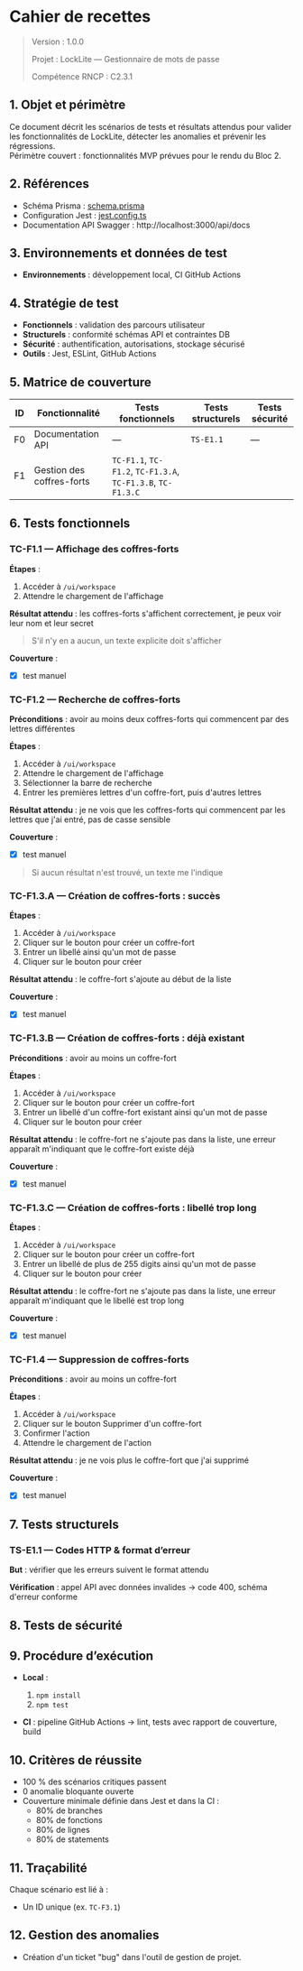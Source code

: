# Cahier de recettes

> Version : 1.0.0
>
> Projet : LockLite — Gestionnaire de mots de passe
>
> Compétence RNCP : C2.3.1

## 1. Objet et périmètre

Ce document décrit les scénarios de tests et résultats attendus pour valider les fonctionnalités de LockLite, détecter
les anomalies et prévenir les régressions.  
Périmètre couvert : fonctionnalités MVP prévues pour le rendu du Bloc 2.

## 2. Références

- Schéma Prisma : [schema.prisma](../prisma/schema.prisma)
- Configuration Jest : [jest.config.ts](../jest.config.ts)
- Documentation API Swagger : http://localhost:3000/api/docs

[//]: # (- Plan de correction des bogues &#40;C2.3.2&#41; : [lien])

## 3. Environnements et données de test

[//]: # (- **Environnements** : développement local, CI GitHub Actions, production &#40;Vercel&#41;)

- **Environnements** : développement local, CI GitHub Actions

[//]: # (- **Comptes de test** :)

[//]: # (  - `admin@example.com` / `admin`)

[//]: # (  - `user@example.com` / `user`)

[//]: # (- **Jeux de données** : coffres-forts et entrées préremplis via seed Prisma)

## 4. Stratégie de test

- **Fonctionnels** : validation des parcours utilisateur
- **Structurels** : conformité schémas API et contraintes DB
- **Sécurité** : authentification, autorisations, stockage sécurisé
- **Outils** : Jest, ESLint, GitHub Actions

## 5. Matrice de couverture

| ID | Fonctionnalité            | Tests fonctionnels                                          | Tests structurels | Tests sécurité |
|----|---------------------------|-------------------------------------------------------------|-------------------|----------------|
| F0 | Documentation API         | —                                                           | `TS-E1.1`         | —              |
| F1 | Gestion des coffres-forts | `TC-F1.1`, `TC-F1.2`, `TC-F1.3.A`, `TC-F1.3.B`, `TC-F1.3.C` |                   |                |

[//]: # (| F2 | Authentification          | TC-F3.1            |                   | SEC-H1         |)

## 6. Tests fonctionnels

### TC-F1.1 — Affichage des coffres-forts

**Étapes** :

1. Accéder à `/ui/workspace`
2. Attendre le chargement de l'affichage

**Résultat attendu** : les coffres-forts s'affichent correctement, je peux voir leur nom et leur secret

> S'il n'y en a aucun, un texte explicite doit s'afficher

**Couverture** :

- [x] test manuel

### TC-F1.2 — Recherche de coffres-forts

**Préconditions** : avoir au moins deux coffres-forts qui commencent par des lettres différentes

**Étapes** :

1. Accéder à `/ui/workspace`
2. Attendre le chargement de l'affichage
3. Sélectionner la barre de recherche
4. Entrer les premières lettres d'un coffre-fort, puis d'autres lettres

**Résultat attendu** : je ne vois que les coffres-forts qui commencent par les lettres que j'ai entré, pas de casse sensible

**Couverture** :

- [x] test manuel

> Si aucun résultat n'est trouvé, un texte me l'indique

### TC-F1.3.A — Création de coffres-forts : succès

**Étapes** :

1. Accéder à `/ui/workspace`
2. Cliquer sur le bouton pour créer un coffre-fort
3. Entrer un libellé ainsi qu'un mot de passe
4. Cliquer sur le bouton pour créer

**Résultat attendu** : le coffre-fort s'ajoute au début de la liste

**Couverture** :

- [x] test manuel

### TC-F1.3.B — Création de coffres-forts : déjà existant

**Préconditions** : avoir au moins un coffre-fort

**Étapes** :

1. Accéder à `/ui/workspace`
2. Cliquer sur le bouton pour créer un coffre-fort
3. Entrer un libellé d'un coffre-fort existant ainsi qu'un mot de passe
4. Cliquer sur le bouton pour créer

**Résultat attendu** : le coffre-fort ne s'ajoute pas dans la liste, une erreur apparaît m'indiquant que le coffre-fort
existe déjà

**Couverture** :

- [x] test manuel

### TC-F1.3.C — Création de coffres-forts : libellé trop long

**Étapes** :

1. Accéder à `/ui/workspace`
2. Cliquer sur le bouton pour créer un coffre-fort
3. Entrer un libellé de plus de 255 digits ainsi qu'un mot de passe
4. Cliquer sur le bouton pour créer

**Résultat attendu** : le coffre-fort ne s'ajoute pas dans la liste, une erreur apparaît m'indiquant que le libellé est
trop long

**Couverture** :

- [x] test manuel

### TC-F1.4 — Suppression de coffres-forts

**Préconditions** : avoir au moins un coffre-fort

**Étapes** :

1. Accéder à `/ui/workspace`
2. Cliquer sur le bouton Supprimer d'un coffre-fort
3. Confirmer l'action
4. Attendre le chargement de l'action

**Résultat attendu** : je ne vois plus le coffre-fort que j'ai supprimé

**Couverture** :

- [x] test manuel

[//]: # (### TC-F3.1 — Connexion réussie)

[//]: # (**Préconditions** : compte utilisateur existant avec mot de passe valide)

[//]: # (**Étapes** :)

[//]: # (1. Accéder à `/ui/login`)

[//]: # (2. Saisir email et mot de passe valides)

[//]: # (3. Soumettre le formulaire)

[//]: # (**Résultat attendu** : redirection vers l'espace de travail, session active)

## 7. Tests structurels

### TS-E1.1 — Codes HTTP & format d’erreur

**But** : vérifier que les erreurs suivent le format attendu

**Vérification** : appel API avec données invalides → code 400, schéma d'erreur conforme

## 8. Tests de sécurité

[//]: # (### SEC-H1 — Hashage des mots de passe)

[//]: # (**But** : vérifier l’utilisation de bcrypt avec paramétrage sécurisé)

[//]: # (**Vérification** : inspection DB → aucun mot de passe en clair)

## 9. Procédure d’exécution

- **Local** :
  1. `npm install`
  2. `npm test`

- **CI** : pipeline GitHub Actions → lint, tests avec rapport de couverture, build

## 10. Critères de réussite

- 100 % des scénarios critiques passent
- 0 anomalie bloquante ouverte
- Couverture minimale définie dans Jest et dans la CI :
  - 80% de branches
  - 80% de fonctions
  - 80% de lignes
  - 80% de statements

## 11. Traçabilité

Chaque scénario est lié à :

- Un ID unique (ex. `TC-F3.1`)

[//]: # (TODO)

[//]: # (- Un test Jest &#40;`describe/it`&#41; reprenant cet ID)

## 12. Gestion des anomalies

- Création d'un ticket "bug" dans l'outil de gestion de projet.

[//]: # (Ajout dans le Plan de correction des bogues &#40;C2.3.2&#41;.)
